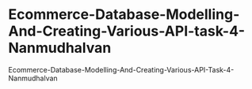 # Ecommerce-Database-Modelling-And-Creating-Various-API-task-4-Nanmudhalvan
Ecommerce-Database-Modelling-And-Creating-Various-API-Task-4-Nanmudhalvan
